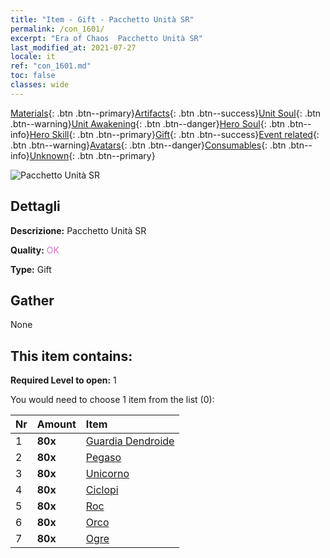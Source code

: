 ```yaml
---
title: "Item - Gift - Pacchetto Unità SR"
permalink: /con_1601/
excerpt: "Era of Chaos  Pacchetto Unità SR"
last_modified_at: 2021-07-27
locale: it
ref: "con_1601.md"
toc: false
classes: wide
---
```

 [Materials](/ItemsIT/){: .btn .btn--primary}[Artifacts](/ItemsIT/Artifacts/){: .btn .btn--success}[Unit Soul](/ItemsIT/UnitSoul/){: .btn .btn--warning}[Unit Awakening](/ItemsIT/UnitAwakening/){: .btn .btn--danger}[Hero Soul](/ItemsIT/HeroSoul/){: .btn .btn--info}[Hero Skill](/ItemsIT/HeroSkill/){: .btn .btn--primary}[Gift](/ItemsIT/Gift/){: .btn .btn--success}[Event related](/ItemsIT/Events/){: .btn .btn--warning}[Avatars](/ItemsIT/Avatars/){: .btn .btn--danger}[Consumables](/ItemsIT/Consumables/){: .btn .btn--info}[Unknown](/ItemsIT/Unknown/){: .btn .btn--primary}

 ![Pacchetto Unità SR](/images/t/i_907167.png)

## Dettagli
 **Descrizione:** Pacchetto Unità SR

 **Quality:** <span style="color: #DA70D6">OK</span>

 **Type:** Gift

## Gather

  None

## This item contains:

 **Required Level to open:** 1

 You would need to choose 1 item from the list (0):

  | Nr | Amount |     Item    |
  |:---|:-------|:------------|
  | 1 |  **80x** | [Guardia Dendroide](/ItemsIT/unt_203/) |  | 
  | 2 |  **80x** | [Pegaso](/ItemsIT/unt_202/) |  | 
  | 3 |  **80x** | [Unicorno](/ItemsIT/unt_204/) |  | 
  | 4 |  **80x** | [Ciclopi](/ItemsIT/unt_222/) |  | 
  | 5 |  **80x** | [Roc](/ItemsIT/unt_221/) |  | 
  | 6 |  **80x** | [Orco](/ItemsIT/unt_219/) |  | 
  | 7 |  **80x** | [Ogre](/ItemsIT/unt_220/) |  | 
